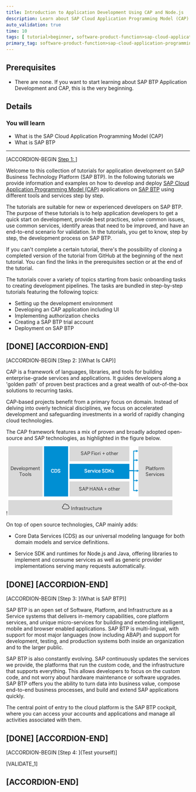 ```yaml
---
title: Introduction to Application Development Using CAP and Node.js
description: Learn about SAP Cloud Application Programming Model (CAP) and SAP BTP Application Development
auto_validation: true
time: 10
tags: [ tutorial>beginner, software-product-function>sap-cloud-application-programming-model, topic>node-js, products>sap-business-technology-platform, products>sap-fiori, products>sap-fiori-tools, products>sapui5]
primary_tag: software-product-function>sap-cloud-application-programming-model
---
```


## Prerequisites
 - There are none. If you want to start learning about SAP BTP Application Development and CAP, this is the very beginning.


## Details
### You will learn
  - What is the SAP Cloud Application Programming Model (CAP)
  - What is SAP BTP

---

[ACCORDION-BEGIN [Step 1: ](Overview)]

Welcome to this collection of tutorials for application development on SAP Business Technology Platform (SAP BTP). In the following tutorials we provide information and examples on how to develop and deploy [SAP Cloud Application Programming Model (CAP)](https://cap.cloud.sap/) applications on [SAP BTP](cp-explore-cloud-platform) using different tools and services step by step.

The tutorials are suitable for new or experienced developers on SAP BTP. The purpose of these tutorials is to help application developers to get a quick start on development, provide best practices, solve common issues, use common services, identify areas that need to be improved, and have an end-to-end scenario for validation. In the tutorials, you get to know, step by step, the development process on SAP BTP.

If you can't complete a certain tutorial, there's the possibility of cloning a completed version of the tutorial from GitHub at the beginning of the next tutorial. You can find the links in the prerequisites section or at the end of the tutorial.

The tutorials cover a variety of topics starting from basic onboarding tasks to creating development pipelines. The tasks are bundled in step-by-step tutorials featuring the following topics:

- Setting up the development environment
- Developing an CAP application including UI
- Implementing authorization checks
- Creating a SAP BTP trial account
- Deployment on SAP BTP

[DONE]
[ACCORDION-END]
---
[ACCORDION-BEGIN [Step 2: ](What Is CAP)]

CAP is a framework of languages, libraries, and tools for building enterprise-grade services and applications. It guides developers along a 'golden path' of proven best practices and a great wealth of out-of-the-box solutions to recurring tasks.

CAP-based projects benefit from a primary focus on domain. Instead of delving into overly technical disciplines, we focus on accelerated development and safeguarding investments in a world of rapidly changing cloud technologies.

The CAP framework features a mix of proven and broadly adopted open-source and SAP technologies, as highlighted in the figure below.

!![CAP Overview](cap_overview.png)

On top of open source technologies, CAP mainly adds:

- Core Data Services (CDS) as our universal modeling language for both domain models and service definitions.

- Service SDK and runtimes for Node.js and Java, offering libraries to implement and consume services as well as generic provider implementations serving many requests automatically.

[DONE]
[ACCORDION-END]
---
[ACCORDION-BEGIN [Step 3: ](What is SAP BTP)]

SAP BTP is an open set of Software, Platform, and Infrastructure as a Service systems that delivers in-memory capabilities, core platform services, and unique micro-services for building and extending intelligent, mobile and browser enabled applications. SAP BTP is multi-lingual, with support for most major languages (now including ABAP) and support for development, testing, and production systems both inside an organization and to the larger public.

SAP BTP is also constantly evolving. SAP continuously updates the services we provide, the platforms that run the custom code, and the infrastructure that supports everything. This allows developers to focus on the custom code, and not worry about hardware maintenance or software upgrades. SAP BTP offers you the ability to turn data into business value, compose end-to-end business processes, and build and extend SAP applications quickly.

The central point of entry to the cloud platform is the SAP BTP cockpit, where you can access your accounts and applications and manage all activities associated with them.

[DONE]
[ACCORDION-END]
---
[ACCORDION-BEGIN [Step 4: ](Test yourself)]

[VALIDATE_1]

[ACCORDION-END]
---